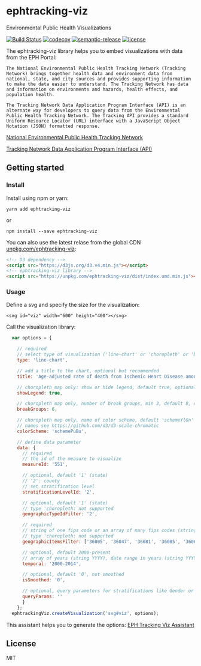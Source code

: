 # ephtracking-viz
Environmental Public Health Visualizations

[![Build Status](https://travis-ci.org/stfnh/ephtracking-viz.svg?branch=master)](https://travis-ci.org/stfnh/ephtracking-viz)
[![codecov](https://codecov.io/gh/stfnh/ephtracking-viz/branch/master/graph/badge.svg)](https://codecov.io/gh/stfnh/ephtracking-viz)
[![semantic-release](https://img.shields.io/badge/%20%20%F0%9F%93%A6%F0%9F%9A%80-semantic--release-e10079.svg)](https://github.com/semantic-release/semantic-release)
[![license](https://img.shields.io/github/license/mashape/apistatus.svg)](https://github.com/stfnh/ephtracking-viz/blob/master/LICENSE)

The ephtracking-viz library helps you to embed visualizations with data from the EPH Portal:

```
The National Environmental Public Health Tracking Network (Tracking Network) brings together health data and environment data from national, state, and city sources and provides supporting information to make the data easier to understand. The Tracking Network has data and information on environments and hazards, health effects, and population health.

The Tracking Network Data Application Program Interface (API) is an alternate way for developers to query data from the Environmental Public Health Tracking Network. The Tracking API provides a standard Uniform Resource Locator (URL) interface with a JavaScript Object Notation (JSON) formatted response.
```

[National Environmental Public Health Tracking Network](https://ephtracking.cdc.gov)

[Tracking Network Data Application Program Interface (API)](https://ephtracking.cdc.gov/apihelp)

## Getting started

### Install 

Install using npm or yarn:

```
yarn add ephtracking-viz
```

or

```
npm install --save ephtracking-viz
```

You can also use the latest relase from the global CDN [unpkg.com/ephtracking-viz](https://unpkg.com/ephtracking-viz/dist/index.umd.min.js):

```html
<!-- D3 dependency -->
<script src="https://d3js.org/d3.v4.min.js"></script>
<!-- ephtracking-viz library -->
<script src="https://unpkg.com/ephtracking-viz/dist/index.umd.min.js"></script>
```
### Usage

Define a svg and specify the size for the visualization:

```
<svg id="viz" width="600" height="400"></svg>
```

Call the visualization library:

```javascript
  var options = {

    // required
    // select type of visualization ('line-chart' or 'choropleth' or 'bubble')
    type: 'line-chart',

    // add a title to the chart, optional but recommended
    title: 'Age-adjusted rate of death from Ischemic Heart Disease among persons 35 and older per 100,000 population',

    // choropleth map only: show or hide legend, default true, optional
    showLegend: true,

    // choropleth map only, number of break groups, min 3, default 8, optional
    breakGroups: 6,

    // choropleth map only, name of color scheme, default 'schemeYlGn'
    // names see https://github.com/d3/d3-scale-chromatic
    colorScheme: 'schemePuBu',

    // define data parameter
    data: {
      // required
      // the id of the measure to visualize
      measureId: '551',

      // optional, default '1' (state)
      // '2': county
      // set stratification level
      stratificationLevelId: '2',

      // optional, default '1' (state)
      // type 'choropleth: not supported
      geographicTypeIdFilter: '2',

      // required
      // string of one fips code or an array of many fips codes (string)
      // type 'choropleth: not supported
      geographicItemsFilter: ['36005', '36047', '36081', '36085', '36061'], // NYC counties

      // optional, default 2000-present
      // array of years (string YYYY), date range in years (string YYYY-YYYY) or year (string YYYY)
      temporal: '2000-2014',

      // optional, default '0', not smoothed
      isSmoothed: '0',

      // optional, query parameters for stratifications like Gender or AgeGroup
      queryParams: ''
      }
    };
  ephtrackingViz.createVisualization('svg#viz', options);
```

This assistant helps you to generate the options: [EPH Tracking Viz Assistant](https://ephtracking-viz.surge.sh/)

## License

MIT
